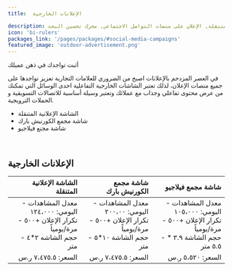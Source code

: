 ```yaml
---
title:  الإعلانات الخارجية 

description: شاشات إعلانية ,الشاحنة المتنقلة, الإعلان على منصات التواصل الاجتماعي, محرك تحسين البحث.
icon: 'bi-rulers'
packages_link: '/pages/packages/#social-media-campaigns'
featured_image: 'outdoor-advertisement.png'
---
```


أثبت تواجدك في ذهن عميلك

في العصر المزدحم بالإعلانات اصبح من الضروري للعلامات التجارية تعزيز تواجدها على جميع منصات الإعلان، لذلك تعتبر الشاشات الخارجية التفاعلية احدى الوسائل التي تمكنك من عرض محتوى تفاعلي وجذاب مع عملائك وتعتبر وسيلة أساسية للاتصالات التسويقية و الحملات الترويجية. 

- الشاشة الإعلانية المتنقلة
- شاشة مجمع الكورنيش بارك
- شاشة مجنع فيلاجيو

<br>

## الإعلانات الخارجية

|                                **الشاشة الإعلانية المتنقلة**                               |                                 **شاشة مجمع الكورنيش بارك**                                |                                      **شاشة مجمع فيلاجيو**                                      |
|------------------------------------------------------------------------------------------:|------------------------------------------------------------------------------------------:|-----------------------------------------------------------------------------------------------:|
| - معدل المشاهدات اليومي: ١٢٤،٠٠٠<br>- تكرار الإعلان +٥٠٠ مرة/يومياً<br>- حجم الشاشه ٢\*٤ متر | - معدل المشاهدات اليومي:  ٢٠٠،٠٠<br>- تكرار الإعلان +٥٠٠ مرة/يومياً<br>- حجم الشاشة ١٠\*٥ متر | - معدل المشاهدات اليومي: ١٠٥،٠٠٠<br>- تكرار الإعلان +٥٠٠ مرة/يومياً<br>- حجم الشاشة ٣.٩ * ٥.٥ متر |
|                                                                          السعر: ٧،٤٧٥.٥ ر.س |                                                                          السعر: ٧،٤٧٥.٥ ر.س |                                                                                 السعر: ٥،٥٢٠ ر.س |

<br>

